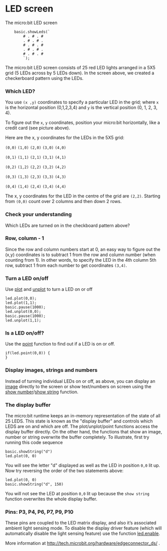 # LED screen

The micro:bit LED screen 

```sim
    basic.showLeds(`
        # . # . #
        . # . # .
        # . # . #
        . # . # .
        # . # . #
        `);
```

The micro:bit LED screen consists of 25 red LED lights arranged in a 5X5 grid (5 LEDs across by 5 LEDs down).
In the screen above, we created a checkerboard pattern using the LEDs.

### Which LED?

You use `(x ,y)` coordinates to specify a particular LED in the grid; 
where `x` is the horizontal position (0,1,2,3,4) and `y` is the vertical position 
(0, 1, 2, 3, 4). 

To figure out the ``x``, ``y`` coordinates, position your micro:bit horizontally, like a credit card (see picture above).

Here are the x, y coordinates for the LEDs in the 5X5 grid:

`(0,0)` `(1,0)` `(2,0)` `(3,0)` `(4,0)`

`(0,1)` `(1,1)` `(2,1)` `(3,1)` `(4,1)`

`(0,2)` `(1,2)` `(2,2)` `(3,2)` `(4,2)`

`(0,3)` `(1,3)` `(2,3)` `(3,3)` `(4,3)`

`(0,4)` `(1,4)` `(2,4)` `(3,4)` `(4,4)`

The x, y coordinates for the LED in the centre of the grid are `(2,2)`. Starting from `(0,0)` count over 2 columns and then down 2 rows.

### Check your understanding

Which LEDs are turned on in the checkboard pattern above? 

### Row, column - 1

Since the row and column numbers start at 0, an easy way to figure out the (x,y) coordinates 
is to subtract 1 from the row and column number (when counting from 1). 
In other words, to specify the LED in the 4th column 5th row, subtract 1 from each number to get coordinates `(3,4)`.

### Turn a LED on/off

Use [plot](/reference/led/plot) and [unplot](/reference/led/unplot) to turn a LED on or off

```blocks
led.plot(0,0);
led.plot(1,1);
basic.pause(1000);
led.unplot(0,0);
basic.pause(1000);
led.unplot(1,1);
```

### Is a LED on/off?

Use the [point](/reference/led/point) function to find out if a LED is on or off.

```blocks
if(led.point(0,0)) {
}
```

### Display images, strings and numbers

Instead of turning individual LEDs on or off, as above, you can display an [image](/reference/images/image) directly to the screen or show text/numbers on screen using the [show number](/reference/basic/show-number)/[show string](/reference/basic/show-string) function.

### The display buffer

The micro:bit runtime keeps an in-memory representation of the state of all 25 LEDS. This state is known as the "display buffer" and controls which LEDS are on and which are off. The plot/unplot/point functions access the display buffer directly. On the other hand, the functions that show an image, number or string overwrite the buffer completely. To illustrate, first try running this code sequence

```blocks
basic.showString("d")
led.plot(0, 0)
```

You will see the letter "d" displayed as well as the LED in position `0,0` lit up. Now try reversing the order of the two statements above:

```blocks
led.plot(0, 0)
basic.showString("d", 150)
```

You will not see the LED at position `0,0` lit up because the `show string` function overwrites the whole display buffer.


### Pins: P3, P4, P6, P7, P9, P10

These pins are coupled to the LED matrix display, and also it’s associated ambient light sensing mode.
To disable the display driver feature (which will automatically disable the light sensing feature) use the function [led.enable](/reference/led/enable). 

More information at http://tech.microbit.org/hardware/edgeconnector_ds/ .
